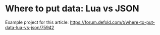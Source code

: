 # Where to put data: Lua vs JSON

Example project for this article: https://forum.defold.com/t/where-to-put-data-lua-vs-json/75942